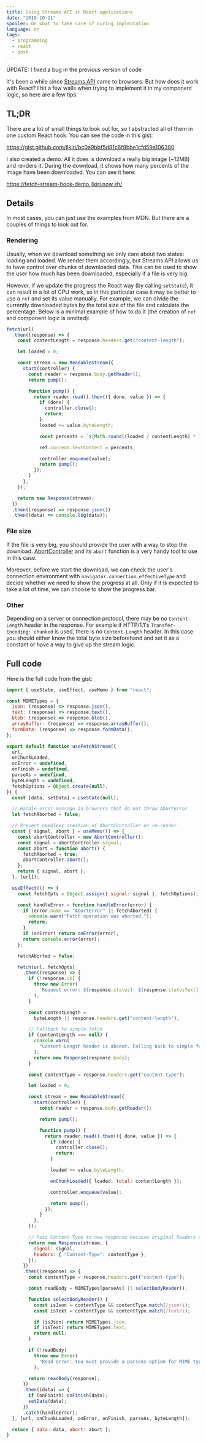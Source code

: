 ```yaml
---
title: Using Streams API in React applications
date: "2019-10-21"
spoiler: On what to take care of during implentation
language: en
tags:
  - programming
  - react
  - post
---
```


UPDATE: I fixed a bug in the previous version of code

It's been a while since [Streams API](https://developer.mozilla.org/en-US/docs/Web/API/Streams_API) came to browsers. But how does it work with React? I hit a few walls when trying to implement it in my component logic, so here are a few tips.

## TL;DR

There are a lot of small things to look out for, so I abstracted all of them in one custom React hook. You can see the code in this gist:

https://gist.github.com/jlkiri/bc0a9bbf5d81c6f8bbe1cfd59a106380

I also created a demo. All it does is download a really big image (~12MB) and renders it. During the download, it shows how many percents of the image have been downloaded. You can see it here:

https://fetch-stream-hook-demo.jlkiri.now.sh/

## Details

In most cases, you can just use the examples from MDN. But there are a couples of things to look out for.

### Rendering

Usually, when we download something we only care about two states: loading and loaded. We render them accordingly, but Streams API allows us to have control over chunks of downloaded data. This can be used to show the user how much has been downloaded, especially if a file is very big.

However, if we update the progress the React way (by calling `setState`), it can result in a lot of CPU work, so in this particular case it may be better to use a `ref` and set its value manually. For example, we can divide the currently downloaded bytes by the total size of the file and calculate the percentage. Below is a minimal example of how to do it (the creation of `ref` and component logic is omitted):

```javascript
fetch(url)
  .then((response) => {
    const contentLength = response.headers.get("content-length");

    let loaded = 0;

    const stream = new ReadableStream({
      start(controller) {
        const reader = response.body.getReader();
        return pump();

        function pump() {
          return reader.read().then(({ done, value }) => {
            if (done) {
              controller.close();
              return;
            }
            loaded += value.byteLength;

            const percents = `${Math.round((loaded / contentLength) * 100)}%`;

            ref.current.textContent = percents;

            controller.enqueue(value);
            return pump();
          });
        }
      },
    });

    return new Response(stream);
  })
  .then((response) => response.json())
  .then((data) => console.log(data));
```

### File size

If the file is very big, you should provide the user with a way to stop the download. [AbortController](https://developer.mozilla.org/en-US/docs/Web/API/AbortController) and its `abort` function is a very handy tool to use in this case.

Moreover, before we start the download, we can check the user's connection environment with `navigator.connection.effectiveType` and decide whether we need to show the progress at all. Only if it is expected to take a lot of time, we can choose to show the progress bar.

### Other

Depending on a server or connection protocol, there may be no `Content-Length` header in the response. For example if HTTP/1.1's `Transfer-Encoding: chunked` is used, there is no `Content-Length` header. In this case you should either know the total byte size beforehand and set it as a constant or have a way to give up the stream logic.

## Full code

Here is the full code from the gist:

```javascript
import { useState, useEffect, useMemo } from "react";

const MIMETypes = {
  json: (response) => response.json(),
  text: (response) => response.text(),
  blob: (response) => response.blob(),
  arrayBuffer: (response) => response.arrayBuffer(),
  formData: (response) => response.formData(),
};

export default function useFetchStream({
  url,
  onChunkLoaded,
  onError = undefined,
  onFinish = undefined,
  parseAs = undefined,
  byteLength = undefined,
  fetchOptions = Object.create(null),
}) {
  const [data, setData] = useState(null);

  // Handle error message in browsers that do not throw AbortError
  let fetchAborted = false;

  // Prevent needless creation of AbortController on re-render
  const { signal, abort } = useMemo(() => {
    const abortController = new AbortController();
    const signal = abortController.signal;
    const abort = function abort() {
      fetchAborted = true;
      abortController.abort();
    };
    return { signal, abort };
  }, [url]);

  useEffect(() => {
    const fetchOpts = Object.assign({ signal: signal }, fetchOptions);

    const handleError = function handleError(error) {
      if (error.name == "AbortError" || fetchAborted) {
        console.warn("Fetch operation was aborted.");
        return;
      }
      if (onError) return onError(error);
      return console.error(error);
    };

    fetchAborted = false;

    fetch(url, fetchOpts)
      .then((response) => {
        if (!response.ok) {
          throw new Error(
            `Request error: ${response.status}: ${response.statusText}`
          );
        }

        const contentLength =
          byteLength || response.headers.get("content-length");

        // Fallback to simple fetch
        if (contentLength === null) {
          console.warn(
            "Content-Length header is absent. Falling back to simple fetch."
          );
          return new Response(response.body);
        }

        const contentType = response.headers.get("content-type");

        let loaded = 0;

        const stream = new ReadableStream({
          start(controller) {
            const reader = response.body.getReader();

            return pump();

            function pump() {
              return reader.read().then(({ done, value }) => {
                if (done) {
                  controller.close();
                  return;
                }

                loaded += value.byteLength;

                onChunkLoaded({ loaded, total: contentLength });

                controller.enqueue(value);

                return pump();
              });
            }
          },
        });

        // Pass Content-Type to new response because original headers are lost
        return new Response(stream, {
          signal: signal,
          headers: { "Content-Type": contentType },
        });
      })
      .then((response) => {
        const contentType = response.headers.get("content-type");

        const readBody = MIMETypes[parseAs] || selectBodyReader();

        function selectBodyReader() {
          const isJson = contentType && contentType.match(/json/i);
          const isText = contentType && contentType.match(/text/i);

          if (isJson) return MIMETypes.json;
          if (isText) return MIMETypes.text;
          return null;
        }

        if (!readBody)
          throw new Error(
            "Read error: You must provide a parseAs option for MIME types other than JSON or text."
          );

        return readBody(response);
      })
      .then((data) => {
        if (onFinish) onFinish(data);
        setData(data);
      })
      .catch(handleError);
  }, [url, onChunkLoaded, onError, onFinish, parseAs, byteLength]);

  return { data: data, abort: abort };
}
```
